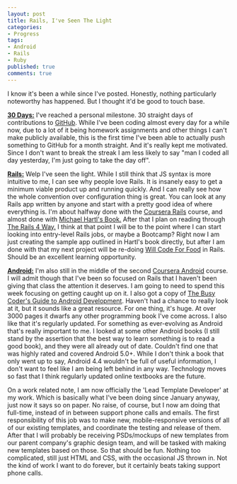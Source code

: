 ```yaml
---
layout: post
title: Rails, I've Seen The Light
categories:
- Progress
tags:
- Android
- Rails
- Ruby
published: true
comments: true
---
```


I know it's been a while since I've posted. Honestly, nothing particularly noteworthy has happened. But I thought it'd be good to touch base.

<span style="text-decoration: underline;"><strong>30 Days:</strong></span> I've reached a personal milestone. 30 straight days of contributions to <a href="https://github.com/TaylorHuston" target="_blank">GitHub</a>. While I've been coding almost every day for a while now, due to a lot of it being homework assignments and other things I can't make publicly available, this is the first time I've been able to actually push something to GitHub for a month straight. And it's really kept me motivated. Since I don't want to break the streak I am less likely to say "man I coded all day yesterday, I'm just going to take the day off".

<span style="text-decoration: underline;"><strong>Rails:</strong></span> Welp I've seen the light. While I still think that JS syntax is more intuitive to me, I can see why people love Rails. It is insanely easy to get a minimum viable product up and running quickly. And I can really see how the whole convention over configuration thing is great. You can look at any Rails app written by anyone and start with a pretty good idea of where everything is. I'm about halfway done with the <a href="https://www.coursera.org/course/webapplications" target="_blank">Coursera Rails</a> course, and almost done with <a href="https://www.railstutorial.org/" target="_blank">Michael Hartl's Book.</a> After that I plan on reading through <a href="http://www.amazon.com/Rails-Edition-Addison-Wesley-Professional-Series/dp/0321944275" target="_blank">The Rails 4 Way.</a> I think at that point I will be to the point where I can start looking into entry-level Rails jobs, or maybe a Bootcamp? Right now I am just creating the sample app outlined in Hartl's book directly, but after I am done with that my next project will be re-doing <a href="http://willcodeforfood.io/" target="_blank">Will Code For Food</a> in Rails. Should be an excellent learning opportunity.

<span style="text-decoration: underline;"><strong>Android:</strong></span> I'm also still in the middle of the second <a href="https://www.coursera.org/course/posaconcurrency" target="_blank">Coursera Android</a> course. I will admit though that I've been so focused on Rails that I haven't been giving that class the attention it deserves. I am going to need to spend this week focusing on getting caught up on it. I also got a copy of <a href="https://commonsware.com/Android/" target="_blank">The Busy Coder's Guide to Android Development</a>. Haven't had a chance to really look at it, but it sounds like a great resource. For one thing, it's huge. At over 3000 pages it dwarfs any other programming book I've come across. I also like that it's regularly updated. For something as ever-evolving as Android that's really important to me. I looked at some other Android books (I still stand by the assertion that the best way to learn something is to read a good book), and they were all already out of date. Couldn't find one that was highly rated and covered Android 5.0+. While I don't think a book that only went up to say, Android 4.4 wouldn't be full of useful information, I don't want to feel like I am being left behind in any way. Technology moves so fast that I think regularly updated online textbooks are the future.

On a work related note, I am now officially the 'Lead Template Developer' at my work. Which is basically what I've been doing since January anyway, just now it says so on paper. No raise, of course, but I now am doing that full-time, instead of in between support phone calls and emails. The first responsibility of this job was to make new, mobile-responsive versions of all of our existing templates, and coordinate the testing and release of them. After that I will probably be receiving PSDs/mockups of new templates from our parent company's graphic design team, and will be tasked with making new templates based on those. So that should be fun. Nothing too complicated, still just HTML and CSS, with the occasional JS thrown in. Not the kind of work I want to do forever, but it certainly beats taking support phone calls.
